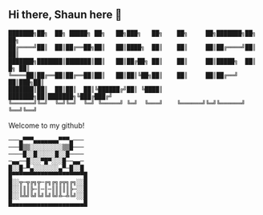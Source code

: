 ## Hi there, Shaun here 👋

    ███████╗██╗  ██╗ █████╗ ██╗   ██╗███╗   ██╗    ██╗     ██╗███████╗██╗    ██╗
    ██╔════╝██║  ██║██╔══██╗██║   ██║████╗  ██║    ██║     ██║██╔════╝██║    ██║
    ███████╗███████║███████║██║   ██║██╔██╗ ██║    ██║     ██║█████╗  ██║ █╗ ██║
    ╚════██║██╔══██║██╔══██║██║   ██║██║╚██╗██║    ██║     ██║██╔══╝  ██║███╗██║
    ███████║██║  ██║██║  ██║╚██████╔╝██║ ╚████║    ███████╗██║███████╗╚███╔███╔╝
    ╚══════╝╚═╝  ╚═╝╚═╝  ╚═╝ ╚═════╝ ╚═╝  ╚═══╝    ╚══════╝╚═╝╚══════╝ ╚══╝╚══╝ 
                                                                                

Welcome to my github!


    ───▄▀▀▀▄▄▄▄▄▄▄▀▀▀▄───
    ───█▒▒░░░░░░░░░▒▒█───
    ────█░░█░░░░░█░░█────
    ─▄▄──█░░░▀█▀░░░█──▄▄─
    █░░█─▀▄░░░░░░░▄▀─█░░█
    █▀▀▀▀▀▀▀▀▀▀▀▀▀▀▀▀▀▀▀▀█
    █░░╦─╦╔╗╦─╔╗╔╗╔╦╗╔╗░░█
    █░░║║║╠─║─║─║║║║║╠─░░█
    █░░╚╩╝╚╝╚╝╚╝╚╝╩─╩╚╝░░█
    █▄▄▄▄▄▄▄▄▄▄▄▄▄▄▄▄▄▄▄▄█

<!--
**MrAFirm/MrAFirm** is a ✨ _special_ ✨ repository because its `README.md` (this file) appears on your GitHub profile.

Here are some ideas to get you started:

- 🔭 I’m currently working on ...
- 🌱 I’m currently learning ...
- 👯 I’m looking to collaborate on ...
- 🤔 I’m looking for help with ...
- 💬 Ask me about ...
- 📫 How to reach me: ...
- 😄 Pronouns: ...
- ⚡ Fun fact: ...
-->

